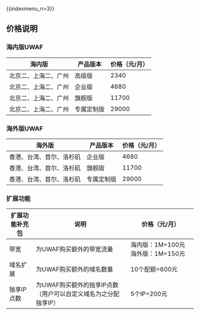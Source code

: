 {{indexmenu_n>3}}

## 价格说明

### 海内版UWAF

| 海内版        | 产品版本  | 价格（元/月） |
| --- | --- | --- |
| 北京二、上海二、广州 | 高级版   | 2340    |
| 北京二、上海二、广州 | 企业版   | 4680    |
| 北京二、上海二、广州 | 旗舰版   | 11700   |
| 北京二、上海二、广州 | 专属定制版 | 29000   |

### 海外版UWAF

| 海外版                           | 产品版本  | 价格（元/月） |
| --- | --- | --- |
| 香港、台湾、首尔、洛杉矶 | 企业版   | 4680    |
| 香港、台湾、首尔、洛杉矶 | 旗舰版   | 11700   |
| 香港、台湾、首尔、洛杉矶 | 专属定制版 | 29000   |

### 扩展功能

| 扩展功能补充包 | 说明                                  | 价格（元/月）                 |
| --- | --- | --- |
| 带宽      | 为UWAF购买额外的带宽流量                      | 海内版：1M=100元 海外版：1M=150元 |
| 域名扩展    | 为UWAF购买额外的域名数量                      | 10个配额=600元              |
| 独享IP点数  | 为UWAF购买额外的独享IP点数（用户可以自定义域名为之分配独享IP） | 5个IP=200元               |
